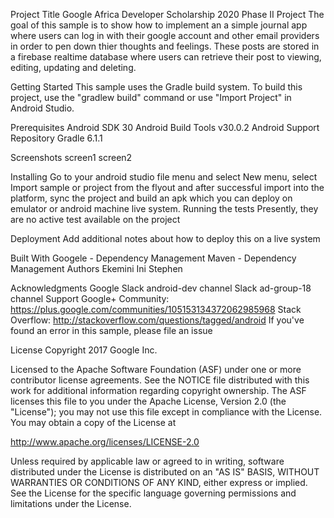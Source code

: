 Project Title
Google Africa Developer Scholarship 2020 Phase II Project
The goal of this sample is to show how to implement an a simple journal app where users can log in with their google account and other email providers in order to pen down thier thoughts and feelings. These posts are stored in a firebase realtime database where users can retrieve their post to viewing, editing, updating and deleting.

Getting Started
This sample uses the Gradle build system. To build this project, use the "gradlew build" command or use "Import Project" in Android Studio.

Prerequisites
Android SDK 30
Android Build Tools v30.0.2
Android Support Repository
Gradle 6.1.1

Screenshots
screen1 screen2

Installing
Go to your android studio file menu and select New menu, select Import sample or project from the flyout and after successful import into the platform, sync the project and build an apk which you can deploy on emulator or android machine live system.
Running the tests
Presently, they are no active test available on the project

Deployment
Add additional notes about how to deploy this on a live system

Built With
Googele - Dependency Management
Maven - Dependency Management
Authors
Ekemini Ini Stephen

Acknowledgments
Google
Slack android-dev channel
Slack ad-group-18 channel
Support
Google+ Community: https://plus.google.com/communities/105153134372062985968 Stack Overflow: http://stackoverflow.com/questions/tagged/android If you've found an error in this sample, please file an issue

License
Copyright 2017 Google Inc.

Licensed to the Apache Software Foundation (ASF) under one or more contributor license agreements. See the NOTICE file distributed with this work for additional information regarding copyright ownership. The ASF licenses this file to you under the Apache License, Version 2.0 (the "License"); you may not use this file except in compliance with the License. You may obtain a copy of the License at

http://www.apache.org/licenses/LICENSE-2.0

Unless required by applicable law or agreed to in writing, software distributed under the License is distributed on an "AS IS" BASIS, WITHOUT WARRANTIES OR CONDITIONS OF ANY KIND, either express or implied. See the License for the specific language governing permissions and limitations under the License.
